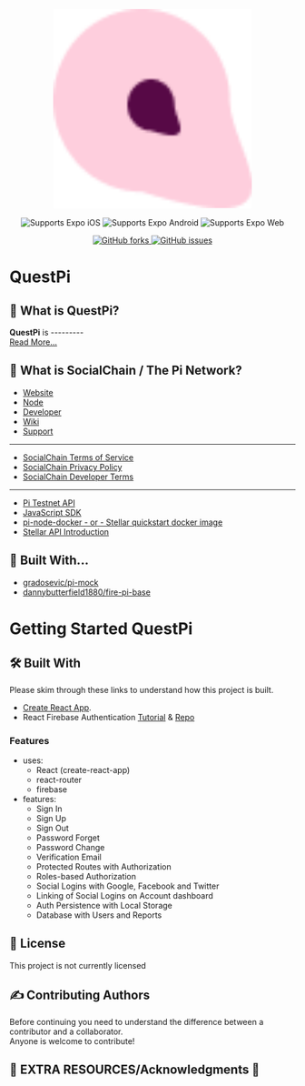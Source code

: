 <p align="center">
  <img width="350" height="350" src="./src/images/quest-pi-transparent-vector.png">
</p>

<div align="center">
  <p>
    <!-- iOS -->
    <img alt="Supports Expo iOS" longdesc="Supports Expo iOS" src="https://img.shields.io/badge/iOS-000.svg?style=flat-square&logo=APPLE&labelColor=999999&logoColor=fff" />
    <!-- Android -->
    <img alt="Supports Expo Android" longdesc="Supports Expo Android" src="https://img.shields.io/badge/Android-000.svg?style=flat-square&logo=ANDROID&labelColor=A4C639&logoColor=fff" />
    <!-- Web -->
    <img alt="Supports Expo Web" longdesc="Supports Expo Web" src="https://img.shields.io/badge/web-000.svg?style=flat-square&logo=GOOGLE-CHROME&labelColor=4285F4&logoColor=fff" />
  </p>
  <p>
    <a href="https://GitHub.com/QuestPi/Backend/network/members">
      <img alt="GitHub forks" longdesc="GitHub forks" src="https://img.shields.io/github/forks/QuestPi/Backend.svg?style=social&label=Forks&maxAge=2592000" />
    </a>
    <a href="https://GitHub.com/QuestPi/Backend/issues/">
      <img alt="GitHub issues" longdesc="GitHub issues" src="https://img.shields.io/github/issues/QuestPi/Backend.svg?style=social&label=Issues&maxAge=2592000" />
    </a>
  </p>
</div>



# QuestPi

## :memo: What is QuestPi?
<b>QuestPi</b> is ---------<br>
[Read More...](https://QuestPi.co/)

## :memo: What is SocialChain / The Pi Network?

- [Website](https://minepi.com/)
- [Node](https://node.minepi.com)
- [Developer](https://developers.minepi.com)
- [Wiki](https://pi.app/wiki)
- [Support](https://pi.app/support)
---
- [SocialChain Terms of Service](https://socialchain.app/tos)
- [SocialChain Privacy Policy](https://socialchain.app/privacy)
- [SocialChain Developer Terms](https://socialchain.app/developer_terms)
---
- [Pi Testnet API](https://api.testnet.minepi.com/)
- [JavaScript SDK](https://github.com/pi-apps/pi-platform-docs)
- [pi-node-docker - or - Stellar quickstart docker image](https://github.com/PiCoreTeam/pi-node-docker)
- [Stellar API Introduction](https://developers.stellar.org/api/introduction/)


## :hammer: Built With...

- [gradosevic/pi-mock](https://github.com/gradosevic/pi-mock)
- [dannybutterfield1880/fire-pi-base](https://github.com/dannybutterfield1880/fire-pi-base)

<!--
## Resources

#### !! Quest & All Partners, Collaborators, or Affiliates are not officially linked to the Pi network, this server is created and maintained by and for developers of the Pi network.
 -->




# Getting Started QuestPi

<p>
  <b></b>
</p>

## 🛠️ Built With

Please skim through these links to understand how this project is built.

- [Create React App](https://github.com/facebook/create-react-app).
- React Firebase Authentication [Tutorial](https://www.robinwieruch.de/complete-firebase-authentication-react-tutorial) & [Repo](https://github.com/the-road-to-react-with-firebase/react-firebase-authentication.git)

### Features

- uses:
  - React (create-react-app)
  - react-router
  - firebase
- features:
  - Sign In
  - Sign Up
  - Sign Out
  - Password Forget
  - Password Change
  - Verification Email
  - Protected Routes with Authorization
  - Roles-based Authorization
  - Social Logins with Google, Facebook and Twitter
  - Linking of Social Logins on Account dashboard
  - Auth Persistence with Local Storage
  - Database with Users and Reports

## :pencil: License

This project is not currently licensed

<!-- This project is licensed under the MIT License - see the [LICENSE.md](LICENSE.md) file for details -->

## :writing_hand: Contributing Authors

Before continuing you need to understand the difference between a contributor and a collaborator.\
Anyone is welcome to contribute!

## :book: EXTRA RESOURCES/Acknowledgments :pray:
